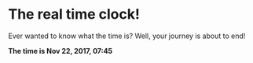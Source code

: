 # The real time clock!

Ever wanted to know what the time is? Well, your journey is about to end!

**The time is Nov 22, 2017, 07:45**